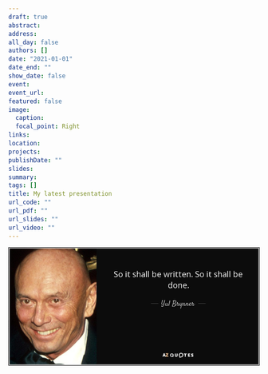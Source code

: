 ```yaml
---
draft: true
abstract: 
address:
all_day: false
authors: []
date: "2021-01-01"
date_end: ""
show_date: false
event: 
event_url: 
featured: false
image:
  caption: 
  focal_point: Right
links:
location: 
projects:
publishDate: ""
slides: 
summary: 
tags: []
title: My latest presentation
url_code: ""
url_pdf: ""
url_slides: ""
url_video: ""
---
```

![](quote-so-it-shall-be-written-so-it-shall-be-done-yul-brynner-135-89-69.jpg)